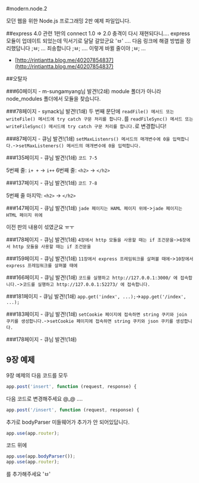 #modern.node.2

모던 웹을 위한 Node.js 프로그래밍 2판 예제 파일입니다.

##express 4.0 관련
1판의 connect 1.0 => 2.0 충격이 다시 재현되다니....
express 모듈이 업데이트 되었는데 믹서기로 달달 갈았군요 'ㅂ' ....
다음 링크에 해결 방법을 정리했답니다 ;ㅂ; ... 죄송합니다 ;ㅂ; .... 이렇게 바뀔 줄이야 ;ㅂ; ...

+ [http://rintiantta.blog.me/40207854837](http://rintiantta.blog.me/40207854837)

##오탈자

###60페이지 - m-sungamyang님 발견!(2쇄)
module 폴더가 아니라 node_modules 폴더에서 모듈을 찾습니다.

###78페이지 - synack님 발견!(1쇄)
두 번째 문단에 `readFile() 메서드 또는 writeFile() 메서드에 try catch 구문 처리를 합니다.`를
`readFileSync() 메서드 또는 writeFileSync() 메서드에 try catch 구문 처리를 합니다.`로 변경합니다!

###87페이지 - 큐님 발견!(1쇄)
`setMaxListenrs() 메서드의 매개변수에 0을 입력합니다.`->`setMaxListeners() 메서드의 매개변수에 0을 입력합니다.`

###135페이지 - 큐님 발견!(1쇄)
`코드 7-5`

5번째 줄: `i+ +` -> `i++`
6번째 줄: `<h2>` -> `</h2>`

###137페이지 - 큐님 발견!(1쇄)
`코드 7-8`

5번째 줄 마지막: `<h2>` -> `</h2>`

###147페이지 - 큐님 발견!(1쇄)
`jade 페이지는 HAML 페이지 위에`->`jade 페이지는 HTML 페이지 위에`


이전 판의 내용이 섞였군요 ㅠㅜ

###178페이지 - 큐님 발견!(1쇄)
`4장에서 http 모듈을 사용할 때는 if 조건문을`->`6장에서 http 모듈을 사용할 때는 if 조건문을`

###159페이지 - 큐님 발견!(1쇄)
`11장에서 express 프레임워크를 살펴볼 때에`->`10장에서 express 프레임워크를 살펴볼 때에`

###166페이지 - 큐님 발견!(1쇄)
`코드를 실행하고 http://127.0.0.1:3000/ 에 접속합니다.`->`코드를 실행하고 http://127.0.0.1:52273/ 에 접속합니다.`

###181페이지 - 큐님 발견!(1쇄)
`app.get('index', ...);`->`app.get('/index', ...);`

###183페이지 - 큐님 발견!(1쇄)
`setCookie 페이지에 접속하면 string 쿠키와 join 쿠키를 생성합니다.`->`setCookie 페이지에 접속하면 string 쿠키와 json 쿠키를 생성합니다.`

###178페이지 - 큐님 발견!(1쇄)

## 9장 예제

9장 예제의 다음 코드를 모두
```javascript
app.post('insert', function (request, response) {
```
다음 코드로 변경해주세요 @_@ .... 
```javascript
app.post('/insert', function (request, response) {
```
추가로 bodyParser 미들웨어가 추가가 안 되어있답니다.
```javascript
app.use(app.router);
```
코드 위에
```javascript
app.use(app.bodyParser());
app.use(app.router);
```
를 추가해주세요 'ㅂ'
